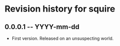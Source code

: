 # Revision history for squire

## 0.0.0.1 -- YYYY-mm-dd

* First version. Released on an unsuspecting world.
